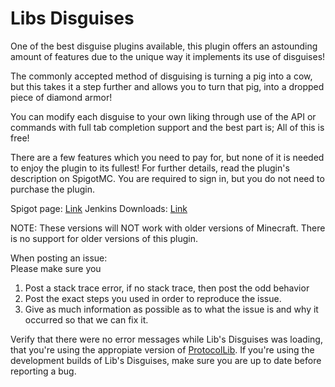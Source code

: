Libs Disguises
=============

One of the best disguise plugins available, this plugin offers an astounding amount of features due to the unique way it implements its use of disguises!

The commonly accepted method of disguising is turning a pig into a cow, but this takes it a step further and allows you to turn that pig, into a dropped piece of diamond armor!

You can modify each disguise to your own liking through use of the API or commands with full tab completion support and the best part is; All of this is free!

There are a few features which you need to pay for, but none of it is needed to enjoy the plugin to its fullest! For further details, read the plugin's description on SpigotMC. You are required to sign in, but you do not need to purchase the plugin.


Spigot page: <a href="https://www.spigotmc.org/resources/32453/">Link</a>
Jenkins Downloads: <a href="https://ci.md-5.net/job/LibsDisguises/">Link</a>

NOTE: These versions will NOT work with older versions of Minecraft. There is no support for older versions of this plugin.

When posting an issue:<br>
Please make sure you<br>
1) Post a stack trace error, if no stack trace, then post the odd behavior<br>
2) Post the exact steps you used in order to reproduce the issue.<br>
3) Give as much information as possible as to what the issue is and why it occurred so that we can fix it.<br>

Verify that there were no error messages while Lib's Disguises was loading, that you're using the appropiate version of <a href="https://www.spigotmc.org/resources/protocollib.1997/">ProtocolLib</a>.
If you're using the development builds of Lib's Disguises, make sure you are up to date before reporting a bug.
